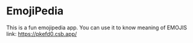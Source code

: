 # EmojiPedia
This is a fun emojipedia app.
You can use it to know meaning of EMOJIS 
link: https://pkefd0.csb.app/
